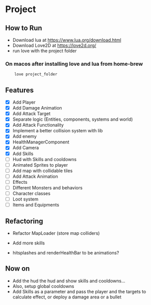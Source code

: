 # Project

## How to Run

- Download lua at <https://www.lua.org/download.html>
- Download Love2D at <https://love2d.org/>
- run love with the project folder

### On macos after installing love and lua from home-brew

``` bash
    love project_folder
```

## Features

- [x] Add Player
- [x] Add Damage Animation
- [x] Add Attack Target
- [x] Separate logic (Entities, components, systems and world)
- [x] Add Attack Functionality
- [x] Implement a better collision system with lib
- [x] Add enemy
- [x] HealthManagerComponent
- [x] Add Camera
- [X] Add Skills
- [ ] Hud with Skills and cooldowns
- [ ] Animated Sprites to player
- [ ] Add map with collidable tiles
- [ ] Add Attack Animation
- [ ] Effects
- [ ] Different Monsters and behaviors
- [ ] Character classes
- [ ] Loot system
- [ ] Items and Equipments

## Refactoring

- Refactor MapLoader (store map colliders)
- Add more skills

- hitsplashes and renderHealthBar to be animations?

## Now on

- Add the hud the hud and show skills and cooldowns...
- Also, setup global cooldowns
- Add Skills as a parameter and pass the player and the targets to calculate effect, or deploy a damage area or a bullet
